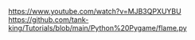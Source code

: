 https://www.youtube.com/watch?v=MJB3QPXUYBU
https://github.com/tank-king/Tutorials/blob/main/Python%20Pygame/flame.py
